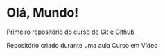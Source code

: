 # Olá, Mundo!
 Primeiro repositório do curso de Git e Github

Repositório criado durante uma aula Curso em Vídeo